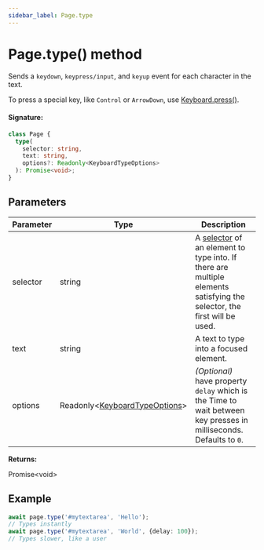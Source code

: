 ```yaml
---
sidebar_label: Page.type
---
```


# Page.type() method

Sends a `keydown`, `keypress/input`, and `keyup` event for each character in the text.

To press a special key, like `Control` or `ArrowDown`, use [Keyboard.press()](./puppeteer.keyboard.press.md).

#### Signature:

```typescript
class Page {
  type(
    selector: string,
    text: string,
    options?: Readonly<KeyboardTypeOptions>
  ): Promise<void>;
}
```

## Parameters

| Parameter | Type                                                                      | Description                                                                                                                                                                              |
| --------- | ------------------------------------------------------------------------- | ---------------------------------------------------------------------------------------------------------------------------------------------------------------------------------------- |
| selector  | string                                                                    | A [selector](https://developer.mozilla.org/en-US/docs/Web/CSS/CSS_Selectors) of an element to type into. If there are multiple elements satisfying the selector, the first will be used. |
| text      | string                                                                    | A text to type into a focused element.                                                                                                                                                   |
| options   | Readonly&lt;[KeyboardTypeOptions](./puppeteer.keyboardtypeoptions.md)&gt; | _(Optional)_ have property <code>delay</code> which is the Time to wait between key presses in milliseconds. Defaults to <code>0</code>.                                                 |

**Returns:**

Promise&lt;void&gt;

## Example

```ts
await page.type('#mytextarea', 'Hello');
// Types instantly
await page.type('#mytextarea', 'World', {delay: 100});
// Types slower, like a user
```
